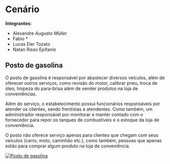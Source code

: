# Cenário
**Integrantes:**
 - Alexandre Augusto Müller
 - Fabio *
 - Lucas Eler Tozato
 - Natan Risso Epifanio

## Posto de gasolina

O posto de gasolina é responsável por abastecer diversos veículos, além de oferecer outros serviços, como revisão do motor, calibrar pneu, troca de óleo, limpeza do para-brisa além de vender produtos na loja de conveniências.

Além do serviço, o estabelecimento possui funcionários responsáveis por atender os clientes, sendo frentistas e atendentes. Como também, um administrador responsável por monitorar e manter contado com o fornecedor para repor os tanques de combustíveis e o estoque da loja de conveniência.

O posto não oferece serviço apenas para clientes que chegam com seus veículos (carro, moto, caminhão etc.), como também, pessoas que apenas estão para comprar algum produto na loja de conveniência.

[![Posto de gasolina](https://www.rescuecursos.com/wp-content/uploads/elementor/thumbs/Posto-o3gtuu95zctqbwh4z9j0iinlujjam76dsq5w9oqmkw.jpg "Posto de gasolina")](https://www.rescuecursos.com/wp-content/uploads/elementor/thumbs/Posto-o3gtuu95zctqbwh4z9j0iinlujjam76dsq5w9oqmkw.jpg "Posto de gasolina")
